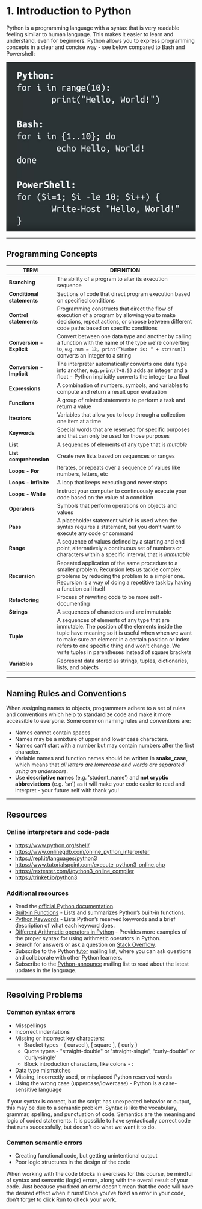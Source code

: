 # 1. Introduction to Python

Python is a programming language with a syntax that is very readable feeling similar to human language. This makes it easier to learn and understand, even for beginners. Python allows you to express programming concepts in a clear and concise way - see below compared to Bash and Powershell:

![Code snippet printing "Hello World" in Python, Bash and Powershell](images/hello-world-comparison.png 'Code snippet printing "Hello World" in Python, Bash and Powershell')

---

## Programming Concepts

| TERM | DEFINITION |
| --- | --- |
| **Branching** | The ability of a program to alter its execution sequence |
| **Conditional statements** | Sections of code that direct program execution based on specified conditions |
| **Control statements** | Programming constructs that direct the flow of execution of a program by allowing you to make decisions, repeat actions, or choose between different code paths based on specific conditions |
| **Conversion - Explicit** | Convert between one data type and another by calling a function with the name of the type we're converting to, e.g. `num = 13, print(”Number is: “ + str(num))` converts an integer to a string |
| **Conversion - Implicit** | The interpreter automatically converts one data type into another, e.g. `print(7+8.5)` adds an integer and a float - Python implicitly converts the integer to a float |
| **Expressions** | A combination of numbers, symbols, and variables to compute and return a result upon evaluation |
| **Functions** | A group of related statements to perform a task and return a value |
| **Iterators** | Variables that allow you to loop through a collection one item at a time |
| **Keywords** | Special words that are reserved for specific purposes and that can only be used for those purposes |
| **List** | A sequences of elements of any type that is *mutable* |
| **List comprehension** | Create new lists based on sequences or ranges |
| **Loops - For** | Iterates, or repeats over a sequence of values like numbers, letters, etc |
| **Loops - Infinite** | A loop that keeps executing and never stops |
| **Loops - While** | Instruct your computer to continuously execute your code based on the value of a condition |
| **Operators** | Symbols that perform operations on objects and values |
| **Pass** | A placeholder statement which is used when the syntax requires a statement, but you don't want to execute any code or command |
| **Range** | A sequence of values defined by a starting and end point, alternatively a continuous set of numbers or characters within a specific interval, that is *immutable* |
| **Recursion** | Repeated application of the same procedure to a smaller problem. Recursion lets us tackle complex problems by reducing the problem to a simpler one. Recursion is a way of doing a repetitive task by having a function call itself |
| **Refactoring** | Process of rewriting code to be more self-documenting |
| **Strings** | A sequences of characters and are immutable |
| **Tuple** | A sequences of elements of any type that are immutable. The position of the elements inside the tuple have meaning so it is useful when when we want to make sure an element in a certain position or index refers to one specific thing and won't change. We write tuples in parentheses instead of square brackets |
| **Variables** | Represent data stored as strings, tuples, dictionaries, lists, and objects |

---

## Naming Rules and Conventions

When assigning names to objects, programmers adhere to a set of rules and conventions which help to standardize code and make it more accessible to everyone. Some common naming rules and conventions are:

- Names cannot contain spaces.
- Names may be a mixture of upper and lower case characters.
- Names can’t start with a number but may contain numbers after the first character.
- Variable names and function names should be written in **snake_case**, which means that *all letters are lowercase and words are separated using an underscore*.
- Use **descriptive names** (e.g. 'student_name') and **not cryptic abbreviations** (e.g. 'sn') as it will make your code easier to read and interpret - your future self with thank you!

---

## Resources

### Online interpreters and code-pads

- <https://www.python.org/shell/>
- <https://www.onlinegdb.com/online_python_interpreter>
- <https://repl.it/languages/python3>
- <https://www.tutorialspoint.com/execute_python3_online.php>
- <https://rextester.com/l/python3_online_compiler>
- <https://trinket.io/python3>

### Additional resources

- Read the [official Python documentation](https://docs.python.org/3/).
- [Built-in Functions](https://docs.python.org/3/library/functions.html) - Lists and summarizes Python’s built-in functions.
- [Python Keywords](https://www.w3schools.com/python/python_ref_keywords.asp) - Lists Python’s reserved keywords and a brief description of what each keyword does.
- [Different Arithmetic operators in Python](https://flexiple.com/python/arithmetic-operators-in-python/) - Provides more examples of the proper syntax for using arithmetic operators in Python.
- Search for answers or ask a question on [Stack Overflow](https://stackoverflow.com/).
- Subscribe to the Python [tutor](https://mail.python.org/mailman/listinfo/tutor) mailing list, where you can ask questions and collaborate with other Python learners.
- Subscribe to the [Python-announce](https://mail.python.org/mailman/listinfo/python-announce-list) mailing list to read about the latest updates in the language.

---

## Resolving Problems

### Common syntax errors

- Misspellings
- Incorrect indentations
- Missing or incorrect key characters:
  - Bracket types - ( curved ), \[ square ], { curly }
  - Quote types - "straight-double" or 'straight-single', “curly-double” or ‘curly-single’
  - Block introduction characters, like colons - :
- Data type mismatches
- Missing, incorrectly used, or misplaced Python reserved words
- Using the wrong case (uppercase/lowercase) - Python is a case-sensitive language

If your syntax is correct, but the script has unexpected behavior or output, this may be due to a semantic problem. Syntax is like the vocabulary, grammar, spelling, and punctuation of code. Semantics are the meaning and logic of coded statements. It is possible to have syntactically correct code that runs successfully, but doesn't do what we want it to do.

### Common semantic errors

- Creating functional code, but getting unintentional output
- Poor logic structures in the design of the code

When working with the code blocks in exercises for this course, be mindful of syntax and semantic (logic) errors, along with the overall result of your code. Just because you fixed an error doesn't mean that the code will have the desired effect when it runs! Once you’ve fixed an error in your code, don't forget to click Run to check your work.
